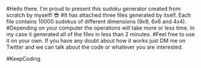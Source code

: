 #Hello there. I'm proud to present this sudoku generator created from scratch by myself! 😎
#It has attached three files generated by itself. Each file contains 10000 sudokus of different dimensions (9x9, 6x6 and 4x4).
#Depending on your computer the operations will take more or less time. In my case it generated all of the files in less than 2 minutes.
#Feel free to use it on your own. If you have any doubt about how it works just DM me on Twitter and we can talk about the code or whatever you are interested.

#KeepCoding
